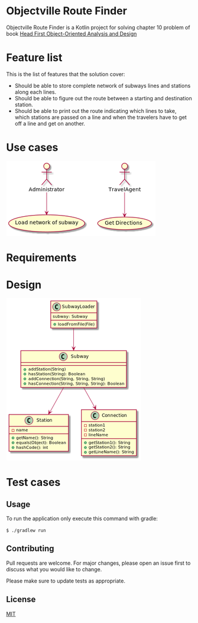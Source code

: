 # Objectville Route Finder

Objectville Route Finder is a Kotlin project for solving chapter 10 problem of book [Head First Object-Oriented Analysis and Design](https://www.oreilly.com/library/view/head-first-object-oriented/0596008678/)

# Feature list

This is the list of features that the solution cover:

- Should be able to store complete network of subways lines and stations along each lines.
- Should be able to figure out the route between a starting and destination station.
- Should be able to print out the route indicating which lines to take, which stations are passed on a line and when the travelers have to get off a line and get on another.

# Use cases

![uml use cases diagram](usecases_diagram.png)

# Requirements

# Design

![uml class diagram](class_diagram.png)

# Test cases


## Usage

To run the application only execute this command with gradle:

`$ ./gradlew run`

## Contributing
Pull requests are welcome. For major changes, please open an issue first to discuss what you would like to change.

Please make sure to update tests as appropriate.

## License
[MIT](https://choosealicense.com/licenses/mit/)